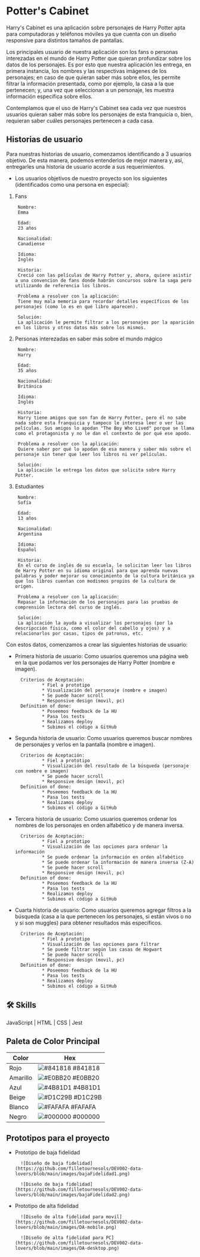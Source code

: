 
# Potter's Cabinet
Harry's Cabinet es una aplicación sobre personajes de Harry Potter apta para computadoras y teléfonos móviles ya que cuenta con un diseño responsive para distintos tamaños de pantallas.

Los principales usuario de nuestra aplicación son los fans o personas interezadas en el mundo de Harry Potter que quieran profundizar sobre los datos de los personajes. Es por esto que nuestra aplicación les entrega, en primera instancia, los nombres y las respectivas imágenes de los personajes; en caso de que quieran saber más sobre ellos, les permite filtrar la información presentada, como por ejemplo, la casa a la que pertenecen; y, una vez que seleccionan a un personaje, les muestra información específica sobre ellos.

Contemplamos que el uso de Harry's Cabinet sea cada vez que nuestros usuarios quieran saber más sobre los personajes de esta franquicia o, bien, requieran saber cuáles personajes pertenecen a cada casa.


## Historias de usuario
Para nuestras historias de usuario, comenzamos identificando a 3 usuarios objetivo. De esta manera, podemos entenderlos de mejor manera y, así, entregarles una historia de usuario acorde a sus requerimientos.

* Los usuarios objetivos de nuestro proyecto son los siguientes (identificados como una persona en especial):

1. Fans

        Nombre:
        Emma

        Edad:
        23 años

        Nacionalidad:
        Canadiense

        Idioma:
        Inglés

        Historia:
        Creció con las películas de Harry Potter y, ahora, quiere asistir a una convencion de fans donde habrán concursos sobre la saga pero utilizando de referencia los libros.

        Problema a resolver con la aplicación:
        Tiene muy mala memoria para recordar detalles específicos de los personajes (como lo es en qué libro aparecen).

        Solución: 
        La aplicación le permite filtrar a los personajes por la aparición en los libros y otros datos más sobre los mismos.

2. Personas interezadas en saber más sobre el mundo mágico

        Nombre:
        Harry

        Edad:
        35 años

        Nacionalidad:
        Británica

        Idioma:
        Inglés

        Historia:
        Harry tiene amigos que son fan de Harry Potter, pero él no sabe nada sobre esta franquicia y tampoco le interesa leer o ver las películas. Sus amigos lo apodan "The Boy Who Lived" porque se llama como el protagonista y no le dan el contexto de por qué ese apodo.

        Problema a resolver con la aplicación:
        Quiere saber por qué lo apodan de esa manera y saber más sobre el personaje sin tener que leer los libros ni ver películas.

        Solución:
        La aplicación le entrega los datos que solicita sobre Harry Potter.

3. Estudiantes

        Nombre:
        Sofía

        Edad:
        13 años

        Nacionalidad:
        Argentina

        Idioma:
        Español

        Historia:
        En el curso de inglés de su escuela, le solicitan leer los libros de Harry Potter en su idioma original para que aprenda nuevas palabras y poder mejorar su conocimiento de la cultura británica ya que los libros cuentan con modismos propios de la cultura de origen.

        Problema a resolver con la aplicación:
        Repasar la información de los personajes para las pruebas de comprensión lectora del curso de inglés.

        Solución:
        La aplicación la ayuda a visualizar los personajes (por la descripcción física, como el color del cabello y ojos) y a relacionarlos por casas, tipos de patronus, etc.

Con estos datos, comenzamos a crear las siguientes historias de usuario:

* Primera historia de usuario:
        Como usuarios queremos una página web en la que podamos ver los personajes de Harry Potter (nombre e imagen).
        
        Criterios de Aceptación:
                * Fiel a prototipo
                * Visualización del personaje (nombre e imagen)
                * Se puede hacer scroll
                * Responsive design (movil, pc)
        Definition of done:
                * Poseemos feedback de la HU
                * Pasa los tests
                * Realizamos deploy
                * Subimos el código a GitHub

* Segunda historia de usuario:
        Como usuarios queremos buscar nombres de personajes y verlos en la pantalla (nombre e imagen).
        
        Criterios de Aceptación:
                * Fiel a prototipo
                * Visualización del resultado de la búsqueda (personaje con nombre e imagen)
                * Se puede hacer scroll
                * Responsive design (movil, pc)
        Definition of done:
                * Poseemos feedback de la HU
                * Pasa los tests
                * Realizamos deploy
                * Subimos el código a GitHub

* Tercera historia de usuario:
        Como usuarios queremos ordenar los nombres de los personajes en orden alfabético y de manera inversa.
        
        Criterios de Aceptación:
                * Fiel a prototipo
                * Visualización de las opciones para ordenar la información
                * Se puede ordenar la información en orden alfabético
                * Se puede ordenar la información de manera inversa (Z-A)
                * Se puede hacer scroll
                * Responsive design (movil, pc)
        Definition of done:
                * Poseemos feedback de la HU
                * Pasa los tests
                * Realizamos deploy
                * Subimos el código a GitHub

* Cuarta historia de usuario:
        Como usuarios queremos agregar filtros a la búsqueda (casa a la que pertenecen los personajes, si están vivos o no y si son muggles) para obtener resultados más específicos.
        
        Criterios de Aceptación:
                * Fiel a prototipo
                * Visualización de las opciones para filtrar
                * Se puede filtrar según las casas de Hogwart
                * Se puede hacer scroll
                * Responsive design (movil, pc)
        Definition of done:
                * Poseemos feedback de la HU
                * Pasa los tests
                * Realizamos deploy
                * Subimos el código a GitHub

## 🛠 Skills
JavaScript | HTML | CSS | Jest


## Paleta de Color Principal

| Color             | Hex                                                                |
| ----------------- | ------------------------------------------------------------------ |
| Rojo | ![#841818](https://via.placeholder.com/30/841818?text=+) #841818 |
| Amarillo | ![#E0BB20](https://via.placeholder.com/30/E0BB20?text=+) #E0BB20 |
| Azul | ![#4B81D1](https://via.placeholder.com/30/4B81D1?text=+) #4B81D1 |
| Beige | ![#D1C29B](https://via.placeholder.com/30/D1C29B?text=+) #D1C29B |
| Blanco | ![#FAFAFA](https://via.placeholder.com/30/FAFAFA?text=+) #FAFAFA |
| Negro | ![#000000](https://via.placeholder.com/30/000000?text=+) #000000 |


## Prototipos para el proyecto

* Prototipo de baja fidelidad

        ![Diseño de baja fidelidad](https://github.com/filletournesols/DEV002-data-lovers/blob/main/images/bajaFidelidad1.png)

        ![Diseño de baja fidelidad](https://github.com/filletournesols/DEV002-data-lovers/blob/main/images/bajaFidelidad2.png)


* Prototipo de alta fidelidad

        ![Diseño de alta fidelidad para movil](https://github.com/filletournesols/DEV002-data-lovers/blob/main/images/DA-mobile.png)

        ![Diseño de alta fidelidad para PC](https://github.com/filletournesols/DEV002-data-lovers/blob/main/images/DA-desktop.png)
